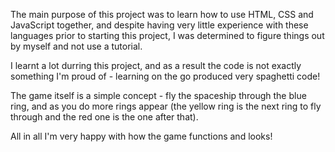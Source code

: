 The main purpose of this project was to learn how to use HTML, CSS and JavaScript together, and despite having very little experience with these languages prior to starting this project, I was determined to figure things out by myself and not use a tutorial.

I learnt a lot durring this project, and as a result the code is not exactly something I'm proud of - learning on the go produced very spaghetti code!

The game itself is a simple concept - fly the spaceship through the blue ring, and as you do more rings appear (the yellow ring is the next ring to fly through and the red one is the one after that). 

All in all I'm very happy with how the game functions and looks!
